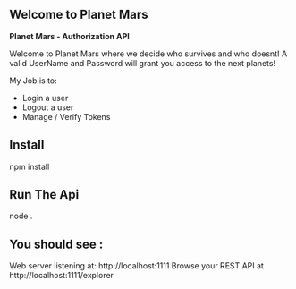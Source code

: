 ## Welcome to Planet Mars

**Planet Mars - Authorization API**

Welcome to Planet Mars where we decide who survives and who doesnt! 
A valid UserName and Password will grant you access to the next planets! 

My Job is to:
* Login a user
* Logout a user
* Manage / Verify Tokens



## Install 
npm install 

## Run The Api 
node . 

## You should see :

Web server listening at: http://localhost:1111
Browse your REST API at http://localhost:1111/explorer


